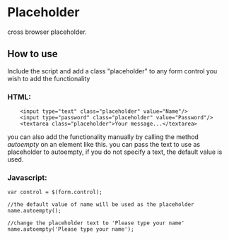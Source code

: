 Placeholder
============

cross browser placeholder.

How to use
---------------------

Include the script and add a class "placeholder" to any form control you wish to add the functionality

### HTML:
	
		<input type="text" class="placeholder" value="Name"/>
		<input type="password" class="placeholder" value="Password"/>
		<textarea class="placeholder">Your message...</textarea>

you can also add the functionality manually by calling the method *autoempty* on an element like this. you can pass the text to use as placeholder to autoempty, if you do not specify a text, the default value is used.
	 
### Javascript:

	var control = $(form.control);
	
	//the default value of name will be used as the placeholder
	name.autoempty();
	
	//change the placeholder text to 'Please type your name'
	name.autoempty('Please type your name');